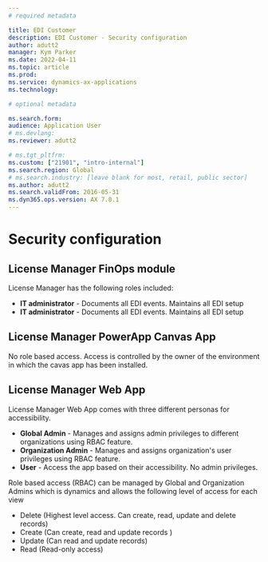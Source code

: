 ```yaml
---
# required metadata

title: EDI Customer
description: EDI Customer - Security configuration
author: adutt2
manager: Kym Parker
ms.date: 2022-04-11
ms.topic: article
ms.prod:
ms.service: dynamics-ax-applications
ms.technology:

# optional metadata

ms.search.form:
audience: Application User
# ms.devlang:
ms.reviewer: adutt2

# ms.tgt_pltfrm:
ms.custom: ["21901", "intro-internal"]
ms.search.region: Global
# ms.search.industry: [leave blank for most, retail, public sector]
ms.author: adutt2
ms.search.validFrom: 2016-05-31
ms.dyn365.ops.version: AX 7.0.1
---
```


# Security configuration

## License Manager FinOps module

License Manager has the following roles included:

- **IT administrator** - Documents all EDI events. Maintains all EDI setup
- **IT administrator** - Documents all EDI events. Maintains all EDI setup

## License Manager PowerApp Canvas App

No role based access. Access is controlled by the owner of the environment in which the cavas app has been installed.

## License Manager Web App

License Manager Web App comes with three different personas for accessibility.

- **Global Admin** - Manages and assigns admin privileges to different organizations using RBAC feature.
- **Organization Admin** - Manages and assigns organization's user privileges using RBAC feature.
- **User** - Access the app based on their accessibility. No admin privileges.

Role based access (RBAC) can be managed by Global and Organization Admins which is dynamics and allows the following level of access for each view

- Delete (Highest level access. Can create, read, update and delete records)
- Create (Can create, read and update records )
- Update (Can read and update records)
- Read (Read-only access)
